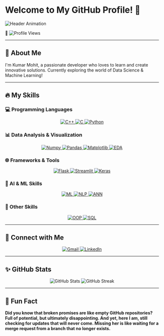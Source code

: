 # Welcome to My GitHub Profile! 👋

![Header Animation](https://readme-typing-svg.demolab.com?font=Fira+Code&weight=500&size=30&pause=1000&color=F7971E&center=true&vCenter=true&width=600&lines=Hi+there!+I'm+Kumar+Mohit.+;+Welcome+to+my+GitHub+profile!)

👀 ![Profile Views](https://komarev.com/ghpvc/?username=kumarmohit0911&color=orange&style=flat)

---

## 🚀 About Me

I'm Kumar Mohit, a passionate developer who loves to learn and create innovative solutions. Currently exploring the world of Data Science & Machine Learning!

---

## 🔥 My Skills

### 💻 Programming Languages
<p align="center">
  <a href="https://isocpp.org/" target="_blank">
    <img src="https://img.shields.io/badge/C%2B%2B-00599C?style=for-the-badge&logo=c%2B%2B&logoColor=white" alt="C++">
  </a>
  <a href="https://en.cppreference.com/w/c/language" target="_blank">
    <img src="https://img.shields.io/badge/C-00599C?style=for-the-badge&logo=c&logoColor=white" alt="C">
  </a>
  <a href="https://www.python.org/" target="_blank">
    <img src="https://img.shields.io/badge/Python-3776AB?style=for-the-badge&logo=python&logoColor=white" alt="Python">
  </a>
</p>

### 📊 Data Analysis & Visualization
<p align="center">
  <a href="https://numpy.org/" target="_blank">
    <img src="https://img.shields.io/badge/Numpy-013243?style=for-the-badge&logo=numpy&logoColor=white" alt="Numpy">
  </a>
  <a href="https://pandas.pydata.org/" target="_blank">
    <img src="https://img.shields.io/badge/Pandas-150458?style=for-the-badge&logo=pandas&logoColor=white" alt="Pandas">
  </a>
  <a href="https://matplotlib.org/" target="_blank">
    <img src="https://img.shields.io/badge/Matplotlib-2C5FAB?style=for-the-badge&logo=matplotlib&logoColor=white" alt="Matplotlib">
  </a>
  <a href="https://en.wikipedia.org/wiki/Exploratory_data_analysis" target="_blank">
    <img src="https://img.shields.io/badge/EDA-ffac33?style=for-the-badge&logo=data&logoColor=white" alt="EDA">
  </a>
</p>

### 🌐 Frameworks & Tools
<p align="center">
  <a href="https://flask.palletsprojects.com/" target="_blank">
    <img src="https://img.shields.io/badge/Flask-000000?style=for-the-badge&logo=flask&logoColor=white" alt="Flask">
  </a>
  <a href="https://streamlit.io/" target="_blank">
    <img src="https://img.shields.io/badge/Streamlit-FF4B4B?style=for-the-badge&logo=streamlit&logoColor=white" alt="Streamlit">
  </a>
  <a href="https://keras.io/" target="_blank">
    <img src="https://img.shields.io/badge/Keras-D00000?style=for-the-badge&logo=keras&logoColor=white" alt="Keras">
  </a>
</p>

### 🤖 AI & ML Skills
<p align="center">
  <a href="https://en.wikipedia.org/wiki/Machine_learning" target="_blank">
    <img src="https://img.shields.io/badge/ML-1E90FF?style=for-the-badge&logo=scikit-learn&logoColor=white" alt="ML">
  </a>
  <a href="https://en.wikipedia.org/wiki/Natural_language_processing" target="_blank">
    <img src="https://img.shields.io/badge/NLP-FF6F00?style=for-the-badge&logo=ai&logoColor=white" alt="NLP">
  </a>
  <a href="https://en.wikipedia.org/wiki/Artificial_neural_network" target="_blank">
    <img src="https://img.shields.io/badge/Deep%20Learning%20(ANN)-4CAF50?style=for-the-badge&logo=neural&logoColor=white" alt="ANN">
  </a>
</p>

### 🔶 Other Skills
<p align="center">
  <a href="https://en.wikipedia.org/wiki/Object-oriented_programming" target="_blank">
    <img src="https://img.shields.io/badge/OOP-ff5733?style=for-the-badge&logo=oop&logoColor=white" alt="OOP">
  </a>
  <a href="https://www.mysql.com/" target="_blank">
    <img src="https://img.shields.io/badge/SQL-4479A1?style=for-the-badge&logo=mysql&logoColor=white" alt="SQL">
  </a>
</p>

---

## 📧 Connect with Me

<div align="center">
  <a href="mailto:kumarmohitsspn969@gmail.com">
    <img src="https://img.icons8.com/color/48/000000/gmail--v1.png" alt="Gmail">
  </a>
  <a href="https://www.linkedin.com/in/kumar-mohit-20324827b/" target="_blank">
    <img src="https://img.icons8.com/color/48/000000/linkedin.png" alt="LinkedIn">
  </a>
</div>

---

## ✨ GitHub Stats

<p align="center">
  <img src="https://github-readme-stats.vercel.app/api?username=kumarmohit0911&show_icons=true&theme=radical" alt="GitHub Stats" />
  <img src="github-readme-streak-stats.herokuapp.com/?user=kumarmohit0911&theme=radical" alt="GitHub Streak" />
</p>

---

## 🎉 Fun Fact

**Did you know that broken promises are like empty GitHub repositories? Full of potential, but ultimately disappointing. And yet, here I am, still checking for updates that will never come. Missing her is like waiting for a merge request from a branch that no longer exists.**
